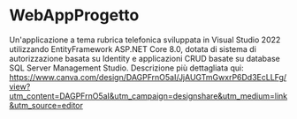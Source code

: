 # WebAppProgetto
Un'applicazione a tema rubrica telefonica sviluppata in Visual Studio 2022 utilizzando EntityFramework ASP.NET Core 8.0, dotata di sistema di autorizzazione basata su Identity e applicazioni CRUD basate su database SQL Server Management Studio.
Descrizione più dettagliata qui:
https://www.canva.com/design/DAGPFrnO5aI/JjAUGTmGwxrP6Dd3EcLLFg/view?utm_content=DAGPFrnO5aI&utm_campaign=designshare&utm_medium=link&utm_source=editor

